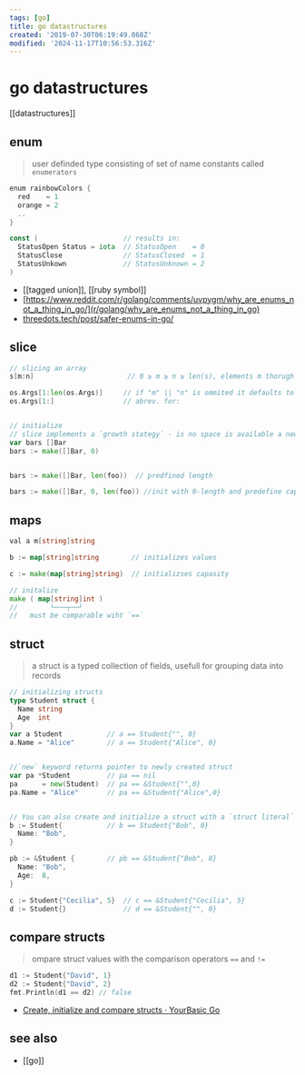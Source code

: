 ```yaml
---
tags: [go]
title: go datastructures
created: '2019-07-30T06:19:49.068Z'
modified: '2024-11-17T10:56:53.316Z'
---
```


# go datastructures

[[datastructures]]

## enum

> user definded type consisting of set of name constants called `enumerators`

```go
enum rainbowColors {
  red    = 1
  orange = 2
  ..
}

const (                     // results in:
  StatusOpen Status = iota  // StatusOpen    = 0
  StatusClose               // StatusClosed  = 1
  StatusUnkown              // StatusUnknown = 2
)
```

- [[tagged union]], [[ruby symbol]]
- [https://www.reddit.com/r/golang/comments/uvpygm/why_are_enums_not_a_thing_in_go/](r/golang/why_are_enums_not_a_thing_in_go)
- [threedots.tech/post/safer-enums-in-go/](https://threedots.tech/post/safer-enums-in-go/)

## slice

```go
// slicing an array
s[m:n]                       // 0 ≥ m ≥ n ≥ len(s), elements m thorugh n-1

os.Args[1:len(os.Args)]     // if "m" || "n" is ommited it defaults to 0 or len(s)
os.Args[1:]                 // abrev. for:


// initialize
// slice implements a `growth stategy` - is no space is available a new array is created and the items are copied over
var bars []Bar
bars := make([]Bar, 0)


bars := make([]Bar, len(foo))  // predfined length

bars := make([]Bar, 0, len(foo)) //init with 0-length and predefine capacity
```

## maps

```go
val a m[string]string

b := map[string]string        // initializes values

c := make(map[string]string)  // initializses capasity

// initalize
make ( map[string]int )
//        └───┬──┘
//   must be comparable wiht `==`
```


## struct

> a struct is a typed collection of fields, usefull for grouping data into records

```go
// initializing structs
type Student struct {
  Name string
  Age  int
}
var a Student           // a == Student{"", 0}
a.Name = "Alice"        // a == Student{"Alice", 0}


//`new` keyword returns pointer to newly created struct
var pa *Student         // pa == nil
pa      = new(Student)  // pa == &Student{"",0} 
pa.Name = "Alice"       // pa == &Student{"Alice",0} 


// You can also create and initialize a struct with a `struct literal`
b := Student{           // b == Student{"Bob", 0}
  Name: "Bob",
}

pb := &Student {        // pb == &Student{"Bob", 8}
  Name: "Bob",
  Age:  8,
}

c := Student{"Cecilia", 5}  // c == &Student{"Cecilia", 5}
d := Student{}              // d == &Student{"", 0}
```

## compare structs

> ompare struct values with the comparison operators `==` and `!=`

```go
d1 := Student{"David", 1}
d2 := Student{"David", 2}
fmt.Println(d1 == d2) // false
```

- [Create, initialize and compare structs · YourBasic Go](https://yourbasic.org/golang/structs-explained/)

## see also

- [[go]]
